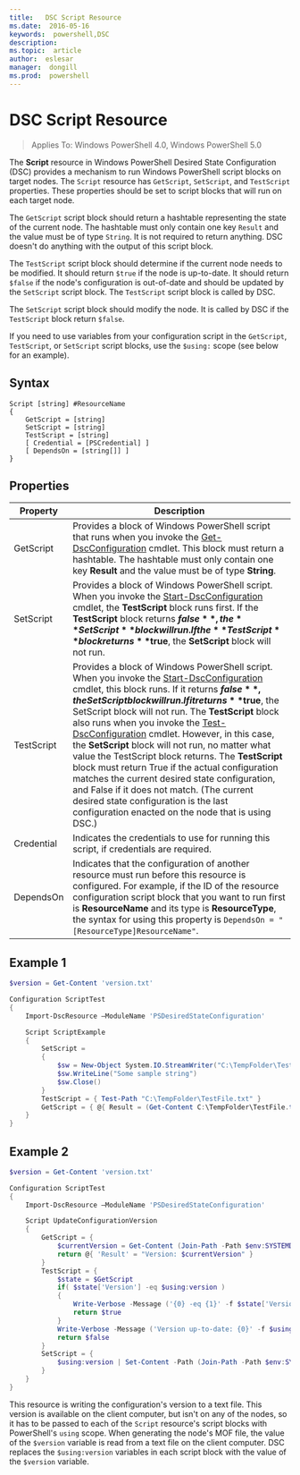 ```yaml
---
title:   DSC Script Resource
ms.date:  2016-05-16
keywords:  powershell,DSC
description:  
ms.topic:  article
author:  eslesar
manager:  dongill
ms.prod:  powershell
---
```


# DSC Script Resource

 
> Applies To: Windows PowerShell 4.0, Windows PowerShell 5.0

The **Script** resource in Windows PowerShell Desired State Configuration (DSC) provides a mechanism to run Windows PowerShell script blocks on target nodes. The `Script` resource has `GetScript`, `SetScript`, and `TestScript` properties. These properties should be set to script blocks that will run on each target node. 

The `GetScript` script block should return a hashtable representing the state of the current node. The hashtable must only contain one key `Result` and the value must be of type `String`. It is not required to return anything. DSC doesn't do anything with the output of this script block.

The `TestScript` script block should determine if the current node needs to be modified. It should return `$true` if the node is up-to-date. It should return `$false` if the node's configuration is out-of-date and should be updated by the `SetScript` script block. The `TestScript` script block is called by DSC.

The `SetScript` script block should modify the node. It is called by DSC if the `TestScript` block return `$false`.

If you need to use variables from your configuration script in the `GetScript`, `TestScript`, or `SetScript` script blocks, use the `$using:` scope (see below for an example).


## Syntax

```
Script [string] #ResourceName
{
    GetScript = [string]
    SetScript = [string]
    TestScript = [string]
    [ Credential = [PSCredential] ]
    [ DependsOn = [string[]] ]
}
```

## Properties

|  Property  |  Description   | 
|---|---| 
| GetScript| Provides a block of Windows PowerShell script that runs when you invoke the [Get-DscConfiguration](https://technet.microsoft.com/en-us/library/dn407379.aspx) cmdlet. This block must return a hashtable. The hashtable must only contain one key **Result** and the value must be of type **String**.| 
| SetScript| Provides a block of Windows PowerShell script. When you invoke the [Start-DscConfiguration](https://technet.microsoft.com/en-us/library/dn521623.aspx) cmdlet, the **TestScript** block runs first. If the **TestScript** block returns **$false**, the **SetScript** block will run. If the **TestScript** block returns **$true**, the **SetScript** block will not run.| 
| TestScript| Provides a block of Windows PowerShell script. When you invoke the [Start-DscConfiguration](https://technet.microsoft.com/en-us/library/dn521623.aspx) cmdlet, this block runs. If it returns **$false**, the SetScript block will run. If it returns **$true**, the SetScript block will not run. The **TestScript** block also runs when you invoke the [Test-DscConfiguration](https://technet.microsoft.com/en-us/library/dn407382.aspx) cmdlet. However, in this case, the **SetScript** block will not run, no matter what value the TestScript block returns. The **TestScript** block must return True if the actual configuration matches the current desired state configuration, and False if it does not match. (The current desired state configuration is the last configuration enacted on the node that is using DSC.)| 
| Credential| Indicates the credentials to use for running this script, if credentials are required.| 
| DependsOn| Indicates that the configuration of another resource must run before this resource is configured. For example, if the ID of the resource configuration script block that you want to run first is **ResourceName** and its type is **ResourceType**, the syntax for using this property is `DependsOn = "[ResourceType]ResourceName"`.

## Example 1
```powershell
$version = Get-Content 'version.txt'

Configuration ScriptTest
{
    Import-DscResource –ModuleName 'PSDesiredStateConfiguration'

    Script ScriptExample
    {
        SetScript = 
        { 
            $sw = New-Object System.IO.StreamWriter("C:\TempFolder\TestFile.txt")
            $sw.WriteLine("Some sample string")
            $sw.Close()
        }
        TestScript = { Test-Path "C:\TempFolder\TestFile.txt" }
        GetScript = { @{ Result = (Get-Content C:\TempFolder\TestFile.txt) } }          
    }
}
```

## Example 2
```powershell
$version = Get-Content 'version.txt'

Configuration ScriptTest
{
    Import-DscResource –ModuleName 'PSDesiredStateConfiguration'

    Script UpdateConfigurationVersion
    {
        GetScript = { 
            $currentVersion = Get-Content (Join-Path -Path $env:SYSTEMDRIVE -ChildPath 'version.txt')
            return @{ 'Result' = "Version: $currentVersion" }
        }          
        TestScript = { 
            $state = $GetScript
            if( $state['Version'] -eq $using:version )
            {
                Write-Verbose -Message ('{0} -eq {1}' -f $state['Version'],$using:version)
                return $true
            }
            Write-Verbose -Message ('Version up-to-date: {0}' -f $using:version)
            return $false
        }
        SetScript = { 
            $using:version | Set-Content -Path (Join-Path -Path $env:SYSTEMDRIVE -ChildPath 'version.txt')
        }
    }
}
```

This resource is writing the configuration's version to a text file. This version is available on the client computer, but isn't on any of the nodes, so it has to be passed to each of the `Script` resource's script blocks with PowerShell's `using` scope. When generating the node's MOF file, the value of the `$version` variable is read from a text file on the client computer. DSC replaces the `$using:version` variables in each script block with the value of the `$version` variable.

